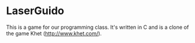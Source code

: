 LaserGuido
==========

This is a game for our programming class.
It's written in C and is a clone of the game Khet (http://www.khet.com/).